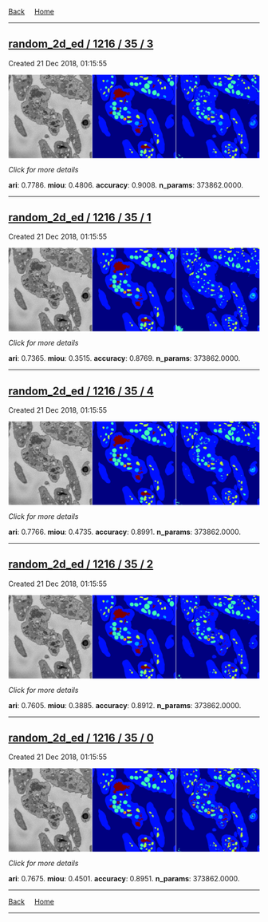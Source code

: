 
[Back](..)&nbsp;&nbsp;&nbsp;&nbsp;&nbsp;[Home](https://leapmanlab.github.io/snapshots)

---

<div class="summary"><a href="3"><h2>random_2d_ed / 1216 / 35 / 3</h2></a><p>Created 21 Dec 2018, 01:15:55
</p><a href="3"><img src="3/media/summary.png" align="center"></a><p>
<i>Click for more details</i>
</p></div>

**ari**: 0.7786. **miou**: 0.4806. **accuracy**: 0.9008. **n_params**: 373862.0000. 

---

<div class="summary"><a href="1"><h2>random_2d_ed / 1216 / 35 / 1</h2></a><p>Created 21 Dec 2018, 01:15:55
</p><a href="1"><img src="1/media/summary.png" align="center"></a><p>
<i>Click for more details</i>
</p></div>

**ari**: 0.7365. **miou**: 0.3515. **accuracy**: 0.8769. **n_params**: 373862.0000. 

---

<div class="summary"><a href="4"><h2>random_2d_ed / 1216 / 35 / 4</h2></a><p>Created 21 Dec 2018, 01:15:55
</p><a href="4"><img src="4/media/summary.png" align="center"></a><p>
<i>Click for more details</i>
</p></div>

**ari**: 0.7766. **miou**: 0.4735. **accuracy**: 0.8991. **n_params**: 373862.0000. 

---

<div class="summary"><a href="2"><h2>random_2d_ed / 1216 / 35 / 2</h2></a><p>Created 21 Dec 2018, 01:15:55
</p><a href="2"><img src="2/media/summary.png" align="center"></a><p>
<i>Click for more details</i>
</p></div>

**ari**: 0.7605. **miou**: 0.3885. **accuracy**: 0.8912. **n_params**: 373862.0000. 

---

<div class="summary"><a href="0"><h2>random_2d_ed / 1216 / 35 / 0</h2></a><p>Created 21 Dec 2018, 01:15:55
</p><a href="0"><img src="0/media/summary.png" align="center"></a><p>
<i>Click for more details</i>
</p></div>

**ari**: 0.7675. **miou**: 0.4501. **accuracy**: 0.8951. **n_params**: 373862.0000. 

---

[Back](..)&nbsp;&nbsp;&nbsp;&nbsp;&nbsp;[Home](https://leapmanlab.github.io/snapshots)

---